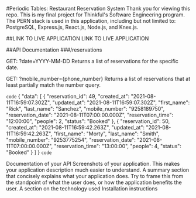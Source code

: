 #Periodic Tables: Restaurant Reservation System
Thank you for viewing this repo. This is my final project for Thinkful's Software Engineering program. The PERN stack is used in this application, including but not limited to: PostgreSQL, Express.js, React.js, Node.js, and Knex.js.


##LINK TO LIVE APPLICATION LINK TO LIVE APPLICATION

##API Documentation
###/reservations

GET: ?date=YYYY-MM-DD
Returns a list of reservations for the specific date.

GET: ?mobile_number={phone_number}
Returns a list of reservations that at least partially match the number query.

`code`
{
    "data": [
        {
            "reservation_id": 49,
            "created_at": "2021-08-11T16:59:07.302Z",
            "updated_at": "2021-08-11T16:59:07.302Z",
            "first_name": "Rick",
            "last_name": "Sanchez",
            "mobile_number": "9258189750",
            "reservation_date": "2021-08-11T07:00:00.000Z",
            "reservation_time": "12:00:00",
            "people": 2,
            "status": "Booked"
        },
        {
            "reservation_id": 50,
            "created_at": "2021-08-11T16:59:42.263Z",
            "updated_at": "2021-08-11T16:59:42.263Z",
            "first_name": "Morty",
            "last_name": "Smith",
            "mobile_number": "9253775254",
            "reservation_date": "2021-08-11T07:00:00.000Z",
            "reservation_time": "13:00:00",
            "people": 4,
            "status": "Booked"
        }
    ]
}
`code`



Documentation of your API
Screenshots of your application. This makes your application description much easier to understand.
A summary section that concisely explains what your application does. Try to frame this from the standpoint of what the user does, or how the application benefits the user.
A section on the technology used
Installation instructions